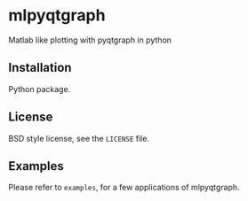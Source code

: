 # mlpyqtgraph

Matlab like plotting with pyqtgraph in python

## Installation

Python package.

## License

BSD style license, see the ``LICENSE`` file.

## Examples

Please refer to ``examples``, for a few applications of mlpyqtgraph.
